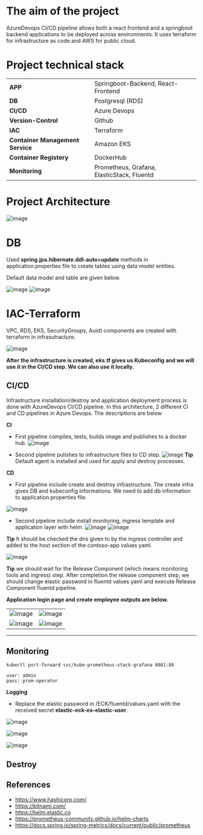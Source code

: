 # The aim of the project
AzureDevops CI/CD pipeline allows both a react frontend and a springboot backend applications to be deployed across environments. It uses terraform for infrastructure as code and AWS for public cloud.


# Project technical stack

|  |    | 
| :-------- | :------- |
| **APP** | Springboot-Backend, React-Frontend |
| **DB** | Postgresql (RDS) |
| **CI/CD** | Azure Devops |
| **Version-Control** | Github |
| **IAC** | Terraform |
| **Container Management Service** | Amazon EKS |
| **Container Registery** | DockerHub |
| **Monitoring** | Prometheus, Grafana, ElasticStack, Fluentd |

# Project Architecture
![image](https://user-images.githubusercontent.com/33215825/150870066-cf784f07-c705-4711-9181-26871fae3368.png)


# DB
Used **spring.jpa.hibernate.ddl-auto=update** methods in application.properties file to create tables using data model entities. 

Default data model and table are given below.

![image](https://user-images.githubusercontent.com/33215825/150870968-fbe7012d-e100-4daf-909e-204503cba95c.png)
![image](https://user-images.githubusercontent.com/33215825/150871049-2c562892-85d8-449f-b6c0-0cf0eba196be.png)

# IAC-Terraform

VPC, RDS, EKS, SecurityGroups, Auidt components are created with terraform in infrasutracture.

![image](https://user-images.githubusercontent.com/33215825/150872487-42f600dd-d860-4089-885f-5e3ad9b1e732.png)

**After the infrastructure is created, eks.tf gives us Kubeconfig and we will use it in the CI/CD step. We can also use it locally.**

## CI/CD

Infrastructure installation/destroy and application deployment process is done with AzureDevops CI/CD pipeline. In this architecture, 2 different CI and CD pipelines in Azure Devops. The descriptions are below

**CI**
- First pipeline compiles, tests, builds image  and publishes to a docker hub.
 ![image](https://user-images.githubusercontent.com/33215825/150874209-b23e1b22-a6df-48b9-940e-b6874496d12e.png)
 

- Second pipeline pulishes to infrastructure files to CD step.
![image](https://user-images.githubusercontent.com/33215825/150874269-5a7d2254-df80-4f32-b748-6c26b395cb12.png)
**Tip** Default agent is installed and used for apply and destroy processes. 

**CD**
- First pipeline include create and destroy infrastructure. The create infra gives DB and kubeconfig informations. We need to add db information to application.properties file.
 
![image](https://user-images.githubusercontent.com/33215825/150874854-6b292440-50cf-449f-9574-9f700e055d7c.png)

- Second pipeline include install monitoring, ingress template and application layer with helm. 
 ![image](https://user-images.githubusercontent.com/33215825/151038975-c63f10f5-4159-4416-83b9-9753bf832b35.png)
 ![image](https://user-images.githubusercontent.com/33215825/150875307-7fa0a026-4cb5-428d-9403-1b5605357946.png)

**Tip** It should be checked the dns given to by the ingress controller and added to the host section of the contoso-app values yaml.

![image](https://user-images.githubusercontent.com/33215825/151043574-30778c1f-c960-4752-af96-87999637f325.png)

**Tip** we should wait for the Release Component (which means monitoring tools and ingress) step. After completion the release component step, we should change elastic password in fluentd values yaml and execute Release Component fluentd pipeline. 

**Application login page and create employee outputs are below.**

|  |    | 
| :-------- | :------- |
|![image](https://user-images.githubusercontent.com/33215825/151051764-8efc4bae-af70-4115-a008-d84507969b04.png) | ![image](https://user-images.githubusercontent.com/33215825/151051612-6987f8e7-7b4f-42bf-8bd0-6c3fb250256e.png) |
| ![image](https://user-images.githubusercontent.com/33215825/151051639-fd134843-2efd-4b97-8df0-002c9f1c336b.png) | ![image](https://user-images.githubusercontent.com/33215825/151051673-6fbd0ed3-f4e3-42fc-b3b7-ba1405169bc6.png) |

----------------------------------


## Monitoring
```
kubectl port-forward svc/kube-prometheus-stack-grafana 8081:80
```
```
user: admin
pass: prom-operator
```


**Logging**

- Replace the elastic password in /ECK/fluentd/values.yaml with the received secret **elastic-eck-es-elastic-user**.

![image](https://user-images.githubusercontent.com/33215825/150213912-d12a0642-08bf-4221-9773-2e31389dd4a8.png)

![image](https://user-images.githubusercontent.com/33215825/150213697-37dc4bc4-acf7-4cbd-82e0-1d0d65e0fdb4.png)

![image](https://user-images.githubusercontent.com/33215825/150213440-4319266b-ccb3-40bf-b7d0-6fb912b495bb.png)

## Destroy

## References

 - https://www.hashicorp.com/
 - https://bitnami.com/
 - https://helm.elastic.co
 - https://prometheus-community.github.io/helm-charts
 - https://docs.spring.io/spring-metrics/docs/current/public/prometheus
